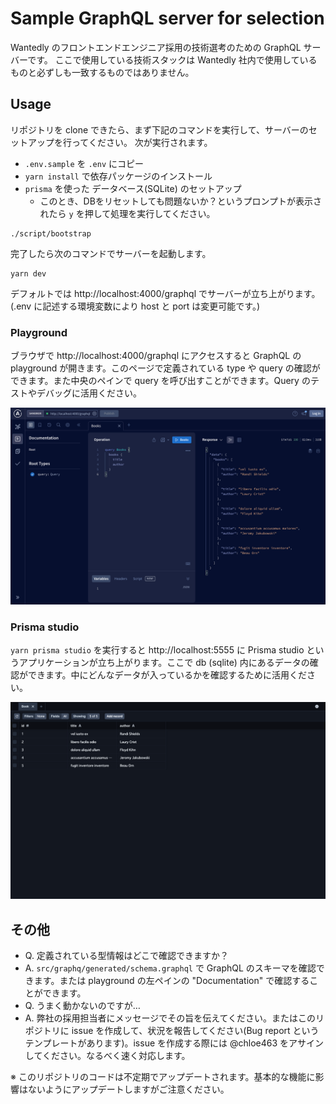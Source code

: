 # Sample GraphQL server for selection

Wantedly のフロントエンドエンジニア採用の技術選考のための GraphQL サーバーです。
ここで使用している技術スタックは Wantedly 社内で使用しているものと必ずしも一致するものではありません。

## Usage

リポジトリを clone できたら、まず下記のコマンドを実行して、サーバーのセットアップを行ってください。
次が実行されます。

- `.env.sample` を `.env` にコピー
- `yarn install` で依存パッケージのインストール
- `prisma` を使った データベース(SQLite) のセットアップ
  - このとき、DBをリセットしても問題ないか？というプロンプトが表示されたら `y` を押して処理を実行してください。

```
./script/bootstrap
```

完了したら次のコマンドでサーバーを起動します。

```
yarn dev
```

デフォルトでは http://localhost:4000/graphql でサーバーが立ち上がります。(.env に記述する環境変数により host と port は変更可能です。)

### Playground

ブラウザで http://localhost:4000/graphql にアクセスすると GraphQL の playground が開きます。このページで定義されている type や query の確認ができます。また中央のペインで query を呼び出すことができます。Query のテストやデバッグに活用ください。

![playground](/docs/images/graphql-playground.png)

### Prisma studio

`yarn prisma studio` を実行すると http://localhost:5555 に Prisma studio というアプリケーションが立ち上がります。ここで db (sqlite) 内にあるデータの確認ができます。中にどんなデータが入っているかを確認するために活用ください。

![prisma-studio](/docs/images/prisma-studio.png)

## その他

- Q. 定義されている型情報はどこで確認できますか？
- A. `src/graphq/generated/schema.graphql` で GraphQL のスキーマを確認できます。または playground の左ペインの "Documentation" で確認することができます。
- Q. うまく動かないのですが…
- A. 弊社の採用担当者にメッセージでその旨を伝えてください。またはこのリポジトリに issue を作成して、状況を報告してください(Bug report というテンプレートがあります)。issue を作成する際には @chloe463 をアサインしてください。なるべく速く対応します。

※ このリポジトリのコードは不定期でアップデートされます。基本的な機能に影響はないようにアップデートしますがご注意ください。
